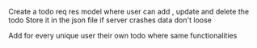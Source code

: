 Create a todo req res model where user can add , update and delete the todo 
Store it in the json file if server crashes data don't loose

Add for every unique user their own todo where same functionalities

